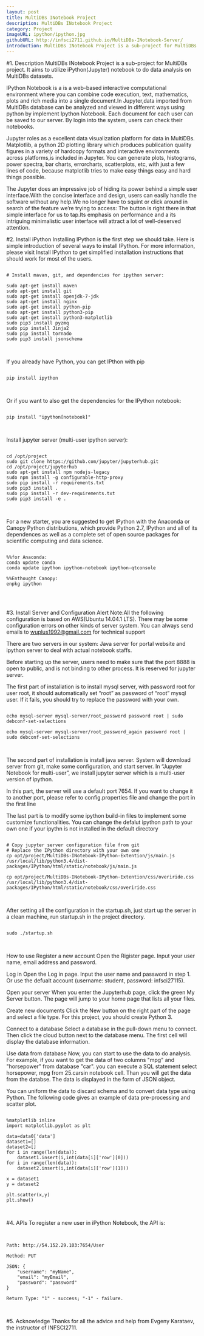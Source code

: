 ```yaml
---
layout: post
title: MultiDBs INotebook Project
description: MultiDBs INotebook Project
category: Project
imageURL: ipython/ipython.jpg
githubURL: http://infsci2711.github.io/MultiDBs-INotebook-Server/
introduction: MultiDBs INotebook Project is a sub-project for MultiDBs project. It aims to utilize iPython(Jupyter) notebook to do data analysis on MultiDBs datasets.
---
```


#1. Description
MultiDBs INotebook Project is a sub-project for MultiDBs project. It aims to utilize iPython(Jupyter) notebook to do data analysis on MultiDBs datasets.

IPython Notebook is a is a web-based interactive computational environment where you can combine code execution, text, mathematics, plots and rich media into a single document.In Jupyter,data imported from MultiDBs database can be analyzed and viewed in different ways using python by implement Ipython Notebook. Each document for each user can be saved to our server. By login into the system, users can check their notebooks.

Jupyter roles as a excellent data visualization platform for data in MultiDBs. Matplotlib, a python 2D plotting library which produces publication quality figures in a variety of hardcopy formats and interactive environments across platforms,is included in Jupyter. You can generate plots, histograms, power spectra, bar charts, errorcharts, scatterplots, etc, with just a few lines of code, because matplotlib tries to make easy things easy and hard things possible.

The Jupyter does an impressive job of hiding its power behind a simple user interface.With the concise interface and design, users can easily handle the software without any help.We no longer have to squint or click around in search of the feature we’re trying to access: The button is right there in that simple interface for us to tap.Its emphasis on performance and a its intriguing minimalistic user interface will attract a lot of well-deserved attention.


#2. Install iPython
Installing IPython is the first step we should take. Here is simple introduction of several ways to install IPython. For more information, please visit Install IPython to get simplified installation instructions that should work for most of the users.


<pre>
<code class="bash">
# Install mavan, git, and dependencies for ipython server:

sudo apt-get install maven
sudo apt-get install git
sudo apt-get install openjdk-7-jdk
sudo apt-get install nginx
sudo apt-get install python-pip
sudo apt-get install python3-pip
sudo apt-get install python3-matplotlib
sudo pip3 install pyzmq
sudo pip install Jinja2
sudo pip install tornado
sudo pip3 install jsonschema

</code>
</pre>

If you already have Python, you can get IPthon with pip

<pre>
<code class="bash">
pip install ipython

</code>
</pre>

Or if you want to also get the dependencies for the IPython notebook:

<pre>
<code class="bash">
pip install "ipython[notebook]"

</code>
</pre>

Install jupyter server (multi-user ipython server):

<pre>
<code class="bash">
cd /opt/project
sudo git clone https://github.com/jupyter/jupyterhub.git 
cd /opt/project/jupyterhub
sudo apt-get install npm nodejs-legacy
sudo npm install -g configurable-http-proxy
sudo pip install -r requirements.txt
sudo pip3 install .
sudo pip install -r dev-requirements.txt
sudo pip3 install -e .

</code>
</pre>

For a new starter, you are suggested to get IPython with the Anaconda or Canopy Python distributions, which provide Python 2.7, IPython and all of its dependences as well as a complete set of open source packages for scientific computing and data science.

<pre>
<code class="bash">
%%for Anaconda:
conda update conda
conda update ipython ipython-notebook ipython-qtconsole
                      
%%Enthought Canopy:
enpkg ipython

</code>     

</pre>


#3. Install Server and Configuration Alert
Note:All the following configuration is based on AWS(Ubuntu 14.04.1 LTS). There may be some configuration errors on other kinds of server system. You can always send emails to wuplus1992@gmail.com for technical support

There are two servers in our system: Java server for portal website and ipython server to deal with actual notebook staffs.

Before starting up the server, users need to make sure that the port 8888 is open to public, and is not binding to other process. It is reserved for jupyter server.

The first part of installation is to install mysql server, with password root for user root, it should automatically set “root” as password of “root” mysql user. If it fails, you should try to replace the password with your own.

<pre>
<code class="bash">
echo mysql-server mysql-server/root_password password root | sudo debconf-set-selections

echo mysql-server mysql-server/root_password_again password root | sudo debconf-set-selections

</code>
</pre>
                
The second part of installation is install java server. System will download server from git, make some configuration, and start server. In “Jupyter Notebook for multi-user”, we install jupyter server which is a multi-user version of ipython.

In this part, the server will use a default port 7654. If you want to change it to another port, please refer to config.properties file and change the port in the first line

The last part is to modify some ipython build-in files to implement some customize functionalities. You can change the defalut ipython path to your own one if your ipythn is not installed in the default directory

<pre>
<code class="bash">
# Copy jupyter server configuration file from git
# Replace the IPython directory with your own one
cp opt/project/MultiDBs-INotebook-IPython-Extention/js/main.js /usr/local/lib/python3.4/dist-packages/IPython/html/static/notebook/js/main.js

cp opt/project/MultiDBs-INotebook-IPython-Extention/css/overiride.css /usr/local/lib/python3.4/dist-packages/IPython/html/static/notebook/css/overiride.css

</code>
</pre> 
                
After setting all the configuration in the startup.sh, just start up the server in a clean machine, run startup.sh in the project directory.

<pre>
<code class="bash">
sudo ./startup.sh

</code>
</pre>                
How to use
Register a new account
Open the Rigister page. Input your user name, email address and password.


Log in
Open the Log in page. Input the user name and password in step 1. Or use the defualt account (username: student, password: infsci27115).


Open your server
When you enter the Jupyterhub page, click the green My Server button. The page will jump to your home page that lists all your files.

 
Create new documents
Click the New button on the right part of the page and select a file type. For this project, you should create Python 3.


Connect to a database
Select a database in the pull-down menu to connect. Then click the cloud button next to the database menu. The first cell will display the database information.

 
Use data from database
Now, you can start to use the data to do analysis. For example, if you want to get the data of two columns "mpg" and "horsepower" from database "car". you can execute a SQL statement select horsepower, mpg from 25.carsin notebook cell. Than you will get the data from the databse. The data is displayed in the form of JSON object.


You can uniform the data to discard schema and to convert data type using Python. The following code gives an example of data pre-processing and scatter plot.

<pre>
<code class="python">
%matplotlib inline
import matplotlib.pyplot as plt

data=data0['data']
dataset1=[]
dataset2=[]
for i in range(len(data)):
    dataset1.insert(i,int(data[i]['row'][0]))
for i in range(len(data)):
    dataset2.insert(i,int(data[i]['row'][1]))

x = dataset1
y = dataset2

plt.scatter(x,y)
plt.show()

</code>
</pre> 
        


#4. APIs
To register a new user in iPython Notebook, the API is:

<pre>

<code class='JSON'>
Path: http://54.152.29.103:7654/User

Method: PUT

JSON: {
	"username": "myName", 
	"email": "myEmail", 
	"password": "password"
}

Return Type: "1" - success; "-1" - failure.

</code>
</pre>

#5. Acknowledge
Thanks for all the advice and help from Evgeny Karataev, the instructor of INFSCI2711.

